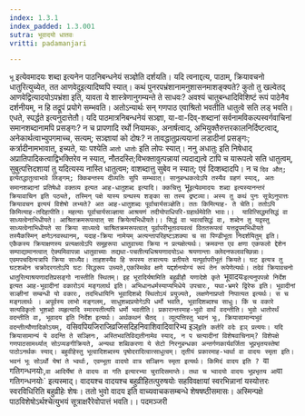 ```yaml
---
index: 1.3.1
index_padded: 1.3.001
sutra: भूवादयो धातवः
vritti: padamanjari

---
```

`भू` इत्येवमादयः शब्दा इत्यनेन पाठनिबन्धनेयं सञ्ज्ञेति दर्शयति। यदि त्वनाद्दत्य, पाठाम्, क्रियावचनो धातुरित्युच्येत, तत आणवेदुइत्यादिष्वपि स्यात्। कथं पुनरपभ्रंशानामनुशासनमाशङ्क्यते? कुतो तु खल्वेतद् आणवेद्वित्यादयोऽपभ्रंशा इति, यावता ये शास्त्रेणानुगम्यन्ते ते साधवः? अवश्यं चातुबन्धादिविशिष्टं रूपं पाठेनैव दर्शनीयम्, न हि तद्रूपं प्रयोगे सम्भवति। अतोऽन्यार्थः सन् गणपाठ एवाश्रितो भवतीति धातुत्वे सति लड् भवति। एधते, स्पर्द्धते इत्यनुदात्तेतौ। यदि पाठमात्रनिबन्धनेयं सञ्ज्ञा, या-वा-दिव्-शब्दानां सर्वनामविकल्पस्वर्गवाचिनां समानशब्दानामपि प्रसङ्गः? न च प्रापणादि रर्थो नियामकः, अनार्षत्वाद्, अभियुक्तैरुत्तरकालनिर्दिष्टत्वाद्, अनेकार्थत्वाभ्युपगमाच्च, सत्यम्; सञ्ज्ञायां को दोषः? न तावद्धातुप्रत्ययानां लडादीनां प्रसङ्गः; कर्त्रादीनामभावात्, इच्यते, याः पश्येति `आतो धातोः` इति लोपः स्यात्। ननु अधातुः इति निषेधाद् अप्रातिपादिकत्वाद्विभक्तिरेव न स्यात्, नौतदस्ति;विभक्तावुत्पन्नायां त्यदाद्यत्वे टापि च यारूपत्वे सति धातुत्वम्, सुबुत्पत्तिदशायां तु यदित्यस्य नास्ति धातुत्वम; वाशब्दात्तु सुबेव न स्यात्; एवं दिव्शब्दादपि। न च `दिव औत्; इत्येतद्धातुत्वाभावे लिङ्गम्; क्किबन्तस्य दीव्यतिः सुपि सम्भवात्। सानुबन्धकत्वेऽपि तस्यैव ग्रहणं स्याद्, अतः समानशब्दानां प्रतिषेधो वक्तव्य इत्यत आह-धातुशब्द इत्यादि। क्कचित्तु `भू`इत्येवमादयः शब्दा इत्यस्यानन्तरं क्रियावाचिन इति पठ्यते, तस्मिन् पक्षे यास्य ग्रन्थस्य शङ्का सा तस्य द्रष्टव्या। अस्य तु कथं पुनः सूत्रेऽनुपात्तः क्रियावचन इत्ययं विशेषो लभ्यते? अत आह-धातुशब्दः पूर्वाचार्यसञ्ज्ञेति। ततः किमित्याह- ते चेति। ततोऽपि किमित्याह-तदिहापीति। महत्याः पूर्वाचार्यसञ्ज्ञाया आश्रयणं तदीयोपाधिपरि-ग्रहार्थमेवेति भावः।। 
यावित्सिद्धमसिद्धं वा साध्यत्वेनाभिधीयते।
आश्रितक्रमरूपत्वात् सा क्रियेत्यभिधीयते।।
सिद्धं वा भवत्वसिद्धं वा, शब्देन तु यद्वस्तु साध्यत्वेनाभिधीयते सा क्रिया साध्यत्वे चाश्रितक्रमरूपत्वात् पूर्वापरीभूतावयवत्वं विततरूपत्वं यत्तद्रूपमभिधीयते तस्यैकस्मिन् क्षणेऽनवस्थानम्, यदाह-क्रिया नामेयम् अत्यन्तापरिहष्टऽशक्या च सा पिण्डीभूता निदर्शयितुम् इति। एकैकस्य क्रियाक्षणस्य प्रत्यक्षत्वेऽपि समूहरूपा धातुवाच्या क्रिया न प्रत्यक्षेत्यर्थः। क्रमवन्त एव क्षणा एकफलो द्देशेन सम्पाद्यामानत्वात् ऐक्यमिवापन्ना धातुवाच्याः तद्यथा-पचतीत्यधिश्रयणादयोऽधः श्रयणान्ताः क्लेदनफलावच्छिन्नाः। एवमपचदित्यत्रापि क्रिया साध्यैव। ताहशस्यैव हि रूपस्य तत्रात्ययः प्रतीयते यत्पूर्वापरीभूतं क्रियते। घट इत्यत्र तु घटशब्देन चक्रोदरगतोऽपि घटः सिद्धरूप उच्यते,एकस्मिन्नेव क्षणे यद्दर्शनयोग्यं रूपं तेन रूपेणेत्यर्थः। तदेवं क्रियावचनो धातुरित्याश्रयणादतिप्रसङ्गो नास्तीति स्थितम्।
इह भूरादिर्यषामिति बहुव्रीहौ यणादेशे कृते `भूवादयः`इत्यनुपपन्नो निर्देश इत्यत आह-भूवादीनां वकारोऽयं मङ्गलार्थ इति। अभिधानधर्मस्याप्यभिधेये उपचारः, यथा-भ्रमरे द्विरेफ इति। भूवादीनां सञ्ज्ञीनां सम्बन्धी यो वकारः, तदभिधायिनि भूवादिशब्दे स्थितोऽयं प्रयुज्यते, लक्षणेनाप्रप्तो निपात्यत इत्यर्थः। स च मङ्गलार्थः । अपूर्वस्य लाभो मङ्गलम्, साधुशब्दप्रयोगेऽपि धर्मो भवति, भूवादिशब्दश्च साधुः। किं च वकारे सत्यविकृतो भूशब्दो व्यहृत्यादि स्मारयतीत्यपि धर्मो भवतीति।
प्रकारान्तरमाह-भुवो वार्थं वदन्तीति। भुवो धातोरर्थं वदन्तीति वा, भूवादय इति निर्देश इत्यर्थः। अर्थकथनं चैतद् । व्युत्पत्तिस्तु भवनं भूः, क्रियासामान्यभुवं वदन्तीत्यौणादिकोऽयम्, `वसिवपियजिराजिव्रजिसदिहनिवाशिवादिवारिभ्य इञ्`इति कर्तरि वदेः इञ् प्रत्ययः। यदि क्रियासामान्यं ये वदन्ति ते सञ्ज्ञिनः, अस्तिभवतिविद्यतीनामेव स्याद्, न प चत्यादीनां विशेषवाचिनाम्? विशेपक्षे गणपाठसामर्थ्यात् सोऽप्यङगीक्रियते, अन्यथा शब्विकरणा ये सेटो निरनुबन्धका अन्तर्गणकार्यवर्जिता भूप्रभृतयस्तेषां  पाठोऽनर्थकः स्याद्। बहुवीहेस्तु भूत्वादिशब्दस्य पृषोदरादित्वात्साधुत्वम्। तृतीयं प्रकारमाह-भ्वर्था वा वादयः स्मृता इति। भवनं भूः सोऽर्थो येषां ते भ्वर्थाः, एवम्भूता वादयो वात्र सञ्ज्ञिनः स्मृता इत्यर्थः। किमिदं वादय इति ? `वा गतिगन्धनयोः,` वा आदिर्येषां ते वादयः वा गति इत्यारभ्या चुरादिसमाप्तेः। तथा च भ्वादयो वादयः भूप्रभृतय आ `वा गतिगन्धनयोः` इत्यस्माद्। वादयश्च वादयश्च बहुव्रीहितत्पुरुषयोः सहविवक्षायां स्वरभिन्नानां यस्योत्तरः स्वरविधिरिति बहुव्रीहेः शेषः। ततो भुवो वादय इति वाच्यवाचकसम्बन्धे शेषषष्ठीसमासः। अस्मिन्पक्षे पाठविशेषोऽर्थश्चेत्युभयं सूत्राक्षरैरेवोपात्तं भवति।।
पदमञ्जरी